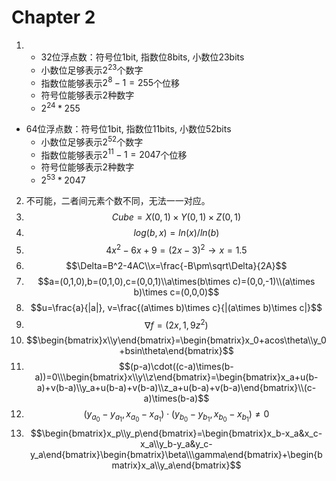 # Chapter 2

 1.  - 32位浮点数：符号位1bit, 指数位8bits, 小数位23bits
     - 小数位足够表示$2^{23}$个数字
     - 指数位能够表示$2^8-1=255$个位移
     - 符号位能够表示2种数字
     - $2^{24}*255$
 - 64位浮点数：符号位1bit, 指数位11bits, 小数位52bits
     - 小数位足够表示$2^{52}$个数字
     - 指数位能够表示$2^11-1=2047$个位移
     - 符号位能够表示2种数字
     - $2^{53}*2047$
 2. 不可能，二者间元素个数不同，无法一一对应。
 3. $$Cube=X(0,1)\times Y(0,1)\times Z(0,1)$$
 4. $$log(b,x)=ln(x)/ln(b)$$
 5. $$4x^2-6x+9=(2x-3)^2\rightarrow x=1.5$$
 6. $$\Delta=B^2-4AC\\x=\frac{-B\pm\sqrt\Delta}{2A}$$
 7. $$a=(0,1,0),b=(0,1,0),c=(0,0,1)\\a\times(b\times c)=(0,0,-1)\\(a\times b)\times c=(0,0,0)$$
 8. $$u=\frac{a}{|a|}, v=\frac{(a\times b)\times c}{|(a\times b)\times c|}$$
 9. $$\nabla f=(2x,1,9z^2)$$
 10. $$\begin{bmatrix}x\\y\end{bmatrix}=\begin{bmatrix}x_0+acos\theta\\y_0+bsin\theta\end{bmatrix}$$
 11. $$(p-a)\cdot((c-a)\times(b-a))=0\\\begin{bmatrix}x\\y\\z\end{bmatrix}=\begin{bmatrix}x_a+u(b-a)+v(b-a)\\y_a+u(b-a)+v(b-a)\\z_a+u(b-a)+v(b-a)\end{bmatrix}\\(c-a)\times(b-a)$$
 12. $$(y_{a_0}-y_{a_1},x_{a_0}-x_{a_1})\cdot(y_{b_0}-y_{b_1},x_{b_0}-x_{b_1})\not= 0$$
 13. $$\begin{bmatrix}x_p\\y_p\end{bmatrix}=\begin{bmatrix}x_b-x_a&x_c-x_a\\y_b-y_a&y_c-y_a\end{bmatrix}\begin{bmatrix}\beta\\\gamma\end{bmatrix}+\begin{bmatrix}x_a\\y_a\end{bmatrix}$$